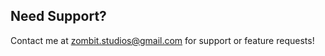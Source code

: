 ## Need Support?

Contact me at [zombit.studios@gmail.com](mailto:zombit.studios@gmail.com) for support or feature requests!
